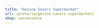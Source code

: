 ```yaml
---
title: "Gezina Savers Supermarket"
url: /pretoria/gezina-savers-supermarket/
shop: convenience
---
```

